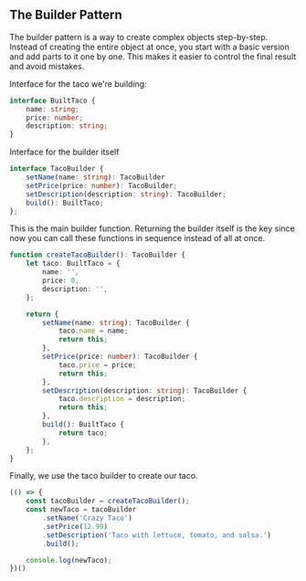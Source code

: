 ## The Builder Pattern

The builder pattern is a way to create complex objects step-by-step. Instead of creating the entire object at once, you start with a basic version and add parts to it one by one. This makes it easier to control the final result and avoid mistakes.

Interface for the taco we're building:
```typescript
interface BuiltTaco {
	name: string;
	price: number;
	description: string;
}
```
Interface for the builder itself
```typescript
interface TacoBuilder {
	setName(name: string): TacoBuilder
	setPrice(price: number): TacoBuilder;
	setDescription(description: string): TacoBuilder;
	build(): BuiltTaco;
};
```
This is the main builder function. Returning the builder itself is the key since now you can call these functions in sequence instead of all at once.
```typescript
function createTacoBuilder(): TacoBuilder {
	let taco: BuiltTaco = {
		name: '',
		price: 0,
		description: '',
	};

	return {
		setName(name: string): TacoBuilder {
			taco.name = name;
			return this;
		},
		setPrice(price: number): TacoBuilder {
			taco.price = price;
			return this;
		},
		setDescription(description: string): TacoBuilder {
			taco.description = description;
			return this;
		},
		build(): BuiltTaco {
			return taco;
		},
	};
}
```
Finally, we use the taco builder to create our taco.
```typescript
(() => {
	const tacoBuilder = createTacoBuilder();
	const newTaco = tacoBuilder
		.setName('Crazy Taco')
		.setPrice(12.99)
		.setDescription('Taco with lettuce, tomato, and salsa.')
		.build();

	console.log(newTaco);
})()
```
